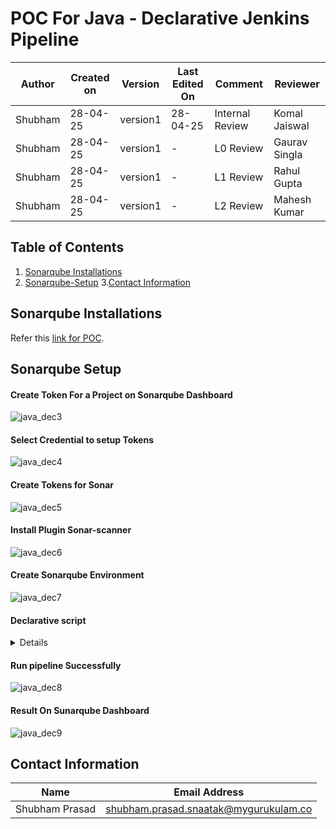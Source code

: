 # POC For Java - Declarative Jenkins Pipeline


| Author  | Created on | Version   | Last Edited On | Comment  | Reviewer |
|---------|------------|-----------|----------------|-------------------|---------------|
| Shubham | 28-04-25   |  version1| 28-04-25        | Internal Review    | Komal Jaiswal|
| Shubham | 28-04-25  |  version1|-   | L0  Review  | Gaurav Singla |
| Shubham | 28-04-25  |  version1| -     | L1  Review | Rahul Gupta |
| Shubham | 28-04-25   |  version1| -      | L2  Review  | Mahesh Kumar|

##  Table of Contents

1. [Sonarqube Installations](#sonarqube-installations)  
2. [Sonarqube-Setup](#sonarqube-setup)
3.[Contact Information](#contact-information)

## Sonarqube Installations
Refer this [link for POC](https://github.com/Cloud-NInja-snaatak/Documentation/tree/himanshu-SCRUM-176/application_ci/tools/setup/sonarqube/software_configuration/poc).

## Sonarqube Setup
#### Create Token For a Project on Sonarqube Dashboard 

![java_dec3](https://github.com/user-attachments/assets/cbd0f3a5-f5e2-4ddd-afac-8db15eb6b63d)


#### Select Credential to setup Tokens 
![java_dec4](https://github.com/user-attachments/assets/85315983-27ad-4376-8069-e9f81c83607d)

#### Create Tokens for Sonar 
![java_dec5](https://github.com/user-attachments/assets/b3580319-5e05-4395-9cdd-472084844acb)

####  Install Plugin Sonar-scanner 
![java_dec6](https://github.com/user-attachments/assets/27e8ae35-bfdf-461b-ae5c-81faa4297161)

#### Create Sonarqube Environment 
![java_dec7](https://github.com/user-attachments/assets/5f4714c7-5c18-40cf-9a35-118d31d523b7)

#### Declarative script 
<details>
pipeline {
    agent any
    
    
    tools{
        maven 'mvn'  
    }

    environment {
        SONARQUBE_URL = 'http://16.16.187.233:9000/' // Update with your SonarQube server URL
        SONAR_PROJECT_KEY = 'java' // Update with your actual SonarQube project key
    }

    stages {
        stage('Cleanup Workspace') {
          steps {
        cleanWs()
           }
         }
        stage('Checkout Code') {
            steps {
                git branch: 'master', url: 'https://github.com/shubhamprasadnr/secretsanta-generator.git' // Updated repo URL
            }
        }

        stage('Build') {
            steps {
                sh 'mvn clean compile'
            }
        }

        stage('sonarQube Scan') {
            steps {
                withSonarQubeEnv('sonarqube') { // Ensure 'demo' matches the SonarQube instance name in Jenkins settings
                    withCredentials([string(credentialsId: 'sonarcred', variable: 'SONARQUBE_TOKEN')]) {
                        sh """
                        mvn sonar:sonar \
                        -Dsonar.projectKey=${SONAR_PROJECT_KEY} \
                        -Dsonar.host.url=${SONARQUBE_URL} \
                        -Dsonar.login=${SONARQUBE_TOKEN}
                        """
                    }
                }
            }
        }
    }
}

</details>

#### Run pipeline Successfully 
![java_dec8](https://github.com/user-attachments/assets/443f5d95-f86b-46eb-b274-4f663c77d41b)

#### Result On Sunarqube Dashboard 

![java_dec9](https://github.com/user-attachments/assets/f98688f9-8ff7-4cd4-8ef7-33400449d217)

##  Contact Information

| Name | Email Address |
|------|---------------|
| Shubham Prasad | [shubham.prasad.snaatak@mygurukulam.co](mailto:shubham.prasad.snaatak@mygurukulam.co) |




